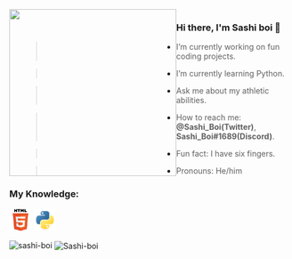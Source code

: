 <img align="left" width="300" height="300" src="https://c.tenor.com/3dB2M5AhM1YAAAAC/wow-cool.gif">

### Hi there, I'm Sashi boi  👋

- > I’m currently working on fun coding projects.
- > I’m currently learning Python.
- > Ask me about my athletic abilities.
- > How to reach me: **@Sashi_Boi(Twitter)**, **Sashi_Boi#1689(Discord)**.
- > Fun fact: I have six fingers.
- > Pronouns: He/him



<h3 align="left">My Knowledge:</h3>


<img src="https://raw.githubusercontent.com/devicons/devicon/master/icons/html5/html5-original-wordmark.svg" alt="html5" width="40" height="40"/> </a> <a href="https://www.python.org/" target="_blank"> <img src="https://raw.githubusercontent.com/devicons/devicon/master/icons/python/python-original.svg" alt="python" width="40" height="40"/> </a> </p>

<p><img align="left" src="https://github-readme-stats.vercel.app/api/top-langs?username=sashi-boi&show_icons=true&locale=en&layout=compact" alt="sashi-boi" /></p>
<p>&nbsp;<img align="center" src="https://github-readme-stats.vercel.app/api?username=sashi-boi&show_icons=true&locale=en" alt="Sashi-boi" /></p>
